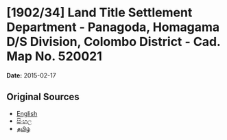 # [1902/34] Land Title Settlement Department - Panagoda, Homagama D/S Division, Colombo District - Cad. Map No. 520021

**Date:** 2015-02-17

## Original Sources

- [English](https://documents.gov.lk/view/extra-gazettes/2015/2/1902-34_E.pdf)
- [සිංහල](https://documents.gov.lk/view/extra-gazettes/2015/2/1902-34_S.pdf)
- [தமிழ்](https://documents.gov.lk/view/extra-gazettes/2015/2/1902-34_T.pdf)
